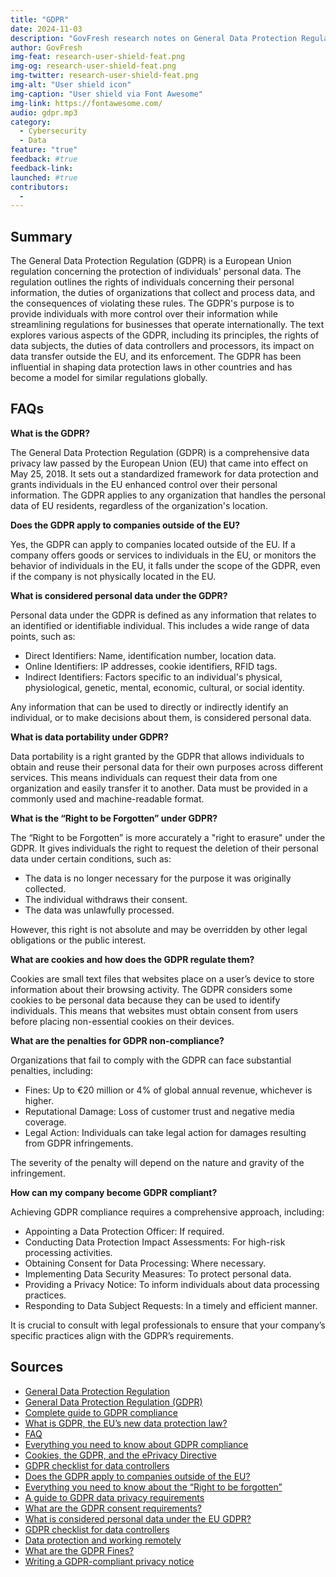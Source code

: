 ```yaml
---
title: "GDPR"
date: 2024-11-03
description: "GovFresh research notes on General Data Protection Regulation."
author: GovFresh
img-feat: research-user-shield-feat.png
img-og: research-user-shield-feat.png
img-twitter: research-user-shield-feat.png
img-alt: "User shield icon"
img-caption: "User shield via Font Awesome"
img-link: https://fontawesome.com/
audio: gdpr.mp3
category:
  - Cybersecurity
  - Data
feature: "true"
feedback: #true
feedback-link: 
launched: #true
contributors:
  - 
---
```


## Summary

The General Data Protection Regulation (GDPR) is a European Union regulation concerning the protection of individuals' personal data. The regulation outlines the rights of individuals concerning their personal information, the duties of organizations that collect and process data, and the consequences of violating these rules. The GDPR's purpose is to provide individuals with more control over their information while streamlining regulations for businesses that operate internationally. The text explores various aspects of the GDPR, including its principles, the rights of data subjects, the duties of data controllers and processors, its impact on data transfer outside the EU, and its enforcement. The GDPR has been influential in shaping data protection laws in other countries and has become a model for similar regulations globally.

## FAQs

**What is the GDPR?**

The General Data Protection Regulation (GDPR) is a comprehensive data privacy law passed by the European Union (EU) that came into effect on May 25, 2018. It sets out a standardized framework for data protection and grants individuals in the EU enhanced control over their personal information. The GDPR applies to any organization that handles the personal data of EU residents, regardless of the organization's location.

**Does the GDPR apply to companies outside of the EU?**

Yes, the GDPR can apply to companies located outside of the EU. If a company offers goods or services to individuals in the EU, or monitors the behavior of individuals in the EU, it falls under the scope of the GDPR, even if the company is not physically located in the EU.

**What is considered personal data under the GDPR?**

Personal data under the GDPR is defined as any information that relates to an identified or identifiable individual. This includes a wide range of data points, such as:

* Direct Identifiers: Name, identification number, location data.
* Online Identifiers: IP addresses, cookie identifiers, RFID tags.
* Indirect Identifiers: Factors specific to an individual's physical, physiological, genetic, mental, economic, cultural, or social identity.

Any information that can be used to directly or indirectly identify an individual, or to make decisions about them, is considered personal data.

**What is data portability under GDPR?**

Data portability is a right granted by the GDPR that allows individuals to obtain and reuse their personal data for their own purposes across different services. This means individuals can request their data from one organization and easily transfer it to another. Data must be provided in a commonly used and machine-readable format.

**What is the “Right to be Forgotten” under GDPR?**

The “Right to be Forgotten” is more accurately a "right to erasure" under the GDPR. It gives individuals the right to request the deletion of their personal data under certain conditions, such as:

* The data is no longer necessary for the purpose it was originally collected.
* The individual withdraws their consent.
* The data was unlawfully processed.

However, this right is not absolute and may be overridden by other legal obligations or the public interest.

**What are cookies and how does the GDPR regulate them?**

Cookies are small text files that websites place on a user’s device to store information about their browsing activity. The GDPR considers some cookies to be personal data because they can be used to identify individuals. This means that websites must obtain consent from users before placing non-essential cookies on their devices.

**What are the penalties for GDPR non-compliance?**

Organizations that fail to comply with the GDPR can face substantial penalties, including:

* Fines: Up to €20 million or 4% of global annual revenue, whichever is higher.
* Reputational Damage: Loss of customer trust and negative media coverage.
* Legal Action: Individuals can take legal action for damages resulting from GDPR infringements.

The severity of the penalty will depend on the nature and gravity of the infringement.

**How can my company become GDPR compliant?**

Achieving GDPR compliance requires a comprehensive approach, including:

* Appointing a Data Protection Officer: If required.
* Conducting Data Protection Impact Assessments: For high-risk processing activities.
* Obtaining Consent for Data Processing: Where necessary.
* Implementing Data Security Measures: To protect personal data.
* Providing a Privacy Notice: To inform individuals about data processing practices.
* Responding to Data Subject Requests: In a timely and efficient manner.

It is crucial to consult with legal professionals to ensure that your company’s specific practices align with the GDPR’s requirements.

## Sources
- [General Data Protection Regulation](https://en.wikipedia.org/wiki/General_Data_Protection_Regulation)
- [General Data Protection Regulation (GDPR)](https://gdpr.eu/tag/gdpr/)
- [Complete guide to GDPR compliance](https://gdpr.eu/)
- [What is GDPR, the EU’s new data protection law?](https://gdpr.eu/what-is-gdpr/)
- [FAQ](https://gdpr.eu/faq/)
- [Everything you need to know about GDPR compliance](https://gdpr.eu/compliance/)
- [Cookies, the GDPR, and the ePrivacy Directive](https://gdpr.eu/cookies/)
- [GDPR checklist for data controllers](https://gdpr.eu/checklist/)
- [Does the GDPR apply to companies outside of the EU?](https://gdpr.eu/companies-outside-of-europe/)
- [Everything you need to know about the “Right to be forgotten”](https://gdpr.eu/right-to-be-forgotten/)
- [A guide to GDPR data privacy requirements](https://gdpr.eu/data-privacy/)
- [What are the GDPR consent requirements?](https://gdpr.eu/gdpr-consent-requirements/)
- [What is considered personal data under the EU GDPR?](https://gdpr.eu/eu-gdpr-personal-data/)
- [GDPR checklist for data controllers](https://gdpr.eu/checklist/)
- [Data protection and working remotely](https://gdpr.eu/working-remotely-data-security/)
- [What are the GDPR Fines?](https://gdpr.eu/fines/)
- [Writing a GDPR-compliant privacy notice](https://gdpr.eu/privacy-notice/)
